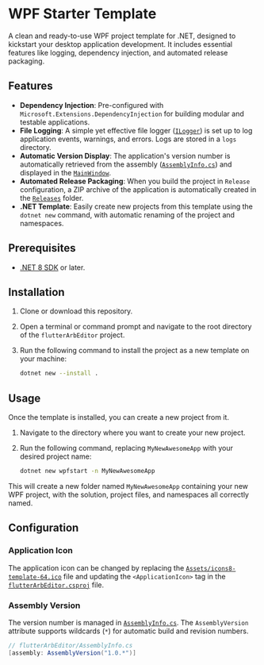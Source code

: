 # WPF Starter Template

A clean and ready-to-use WPF project template for .NET, designed to kickstart your desktop application development. It includes essential features like logging, dependency injection, and automated release packaging.

## Features

- **Dependency Injection**: Pre-configured with `Microsoft.Extensions.DependencyInjection` for building modular and testable applications.
- **File Logging**: A simple yet effective file logger ([`ILogger`](flutterArbEditor/Logger.cs)) is set up to log application events, warnings, and errors. Logs are stored in a `logs` directory.
- **Automatic Version Display**: The application's version number is automatically retrieved from the assembly ([`AssemblyInfo.cs`](flutterArbEditor/AssemblyInfo.cs)) and displayed in the [`MainWindow`](flutterArbEditor/MainWindow.xaml).
- **Automated Release Packaging**: When you build the project in `Release` configuration, a ZIP archive of the application is automatically created in the [`Releases`](Releases/) folder.
- **.NET Template**: Easily create new projects from this template using the `dotnet new` command, with automatic renaming of the project and namespaces.

## Prerequisites

- [.NET 8 SDK](https://dotnet.microsoft.com/download/dotnet/8.0) or later.

## Installation

1.  Clone or download this repository.
2.  Open a terminal or command prompt and navigate to the root directory of the `flutterArbEditor` project.
3.  Run the following command to install the project as a new template on your machine:

    ```sh
    dotnet new --install .
    ```

## Usage

Once the template is installed, you can create a new project from it.

1.  Navigate to the directory where you want to create your new project.
2.  Run the following command, replacing `MyNewAwesomeApp` with your desired project name:

    ```sh
    dotnet new wpfstart -n MyNewAwesomeApp
    ```

This will create a new folder named `MyNewAwesomeApp` containing your new WPF project, with the solution, project files, and namespaces all correctly named.

## Configuration

### Application Icon

The application icon can be changed by replacing the [`Assets/icons8-template-64.ico`](flutterArbEditor/Assets/icons8-template-64.ico) file and updating the `<ApplicationIcon>` tag in the [`flutterArbEditor.csproj`](flutterArbEditor/flutterArbEditor.csproj) file.

### Assembly Version

The version number is managed in [`AssemblyInfo.cs`](flutterArbEditor/AssemblyInfo.cs). The `AssemblyVersion` attribute supports wildcards (`*`) for automatic build and revision numbers.

````csharp
// flutterArbEditor/AssemblyInfo.cs
[assembly: AssemblyVersion("1.0.*")]